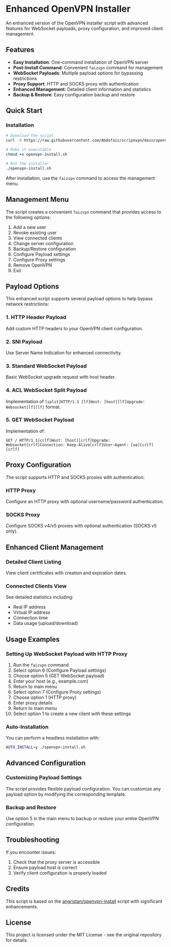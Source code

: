 # Enhanced OpenVPN Installer

An enhanced version of the OpenVPN installer script with advanced features for WebSocket payloads, proxy configuration, and improved client management.

## Features

- **Easy Installation**: One-command installation of OpenVPN server
- **Post-Install Command**: Convenient `faizvpn` command for management
- **WebSocket Payloads**: Multiple payload options for bypassing restrictions
- **Proxy Support**: HTTP and SOCKS proxy with authentication
- **Enhanced Management**: Detailed client information and statistics
- **Backup & Restore**: Easy configuration backup and restore

## Quick Start

### Installation

```bash
# Download the script
curl -O https://raw.githubusercontent.com/Abdofaiz/scripovpn/main/openvpn-install.sh

# Make it executable
chmod +x openvpn-install.sh

# Run the installer
./openvpn-install.sh
```

After installation, use the `faizvpn` command to access the management menu.

## Management Menu

The script creates a convenient `faizvpn` command that provides access to the following options:

1. Add a new user
2. Revoke existing user
3. View connected clients
4. Change server configuration
5. Backup/Restore configuration
6. Configure Payload settings
7. Configure Proxy settings
8. Remove OpenVPN
9. Exit

## Payload Options

This enhanced script supports several payload options to help bypass network restrictions:

### 1. HTTP Header Payload
Add custom HTTP headers to your OpenVPN client configuration.

### 2. SNI Payload
Use Server Name Indication for enhanced connectivity.

### 3. Standard WebSocket Payload
Basic WebSocket upgrade request with host header.

### 4. ACL WebSocket Split Payload
Implementation of `[split]HTTP/1.1 [lf]Host: [host][lf]Upgrade: Websocket[lf][lf]` format.

### 5. GET WebSocket Payload
Implementation of:
```
GET / HTTP/1.1[crlf]Host: [host][crlf]Upgrade: Websocket[crlf]Connection: Keep-Alive[crlf]User-Agent: [ua][crlf][crlf]
```

## Proxy Configuration

The script supports HTTP and SOCKS proxies with authentication:

### HTTP Proxy
Configure an HTTP proxy with optional username/password authentication.

### SOCKS Proxy
Configure SOCKS v4/v5 proxies with optional authentication (SOCKS v5 only).

## Enhanced Client Management

### Detailed Client Listing
View client certificates with creation and expiration dates.

### Connected Clients View
See detailed statistics including:
- Real IP address
- Virtual IP address
- Connection time
- Data usage (upload/download)

## Usage Examples

### Setting Up WebSocket Payload with HTTP Proxy

1. Run the `faizvpn` command
2. Select option 6 (Configure Payload settings)
3. Choose option 5 (GET WebSocket payload)
4. Enter your host (e.g., example.com)
5. Return to main menu
6. Select option 7 (Configure Proxy settings)
7. Choose option 1 (HTTP proxy)
8. Enter proxy details
9. Return to main menu
10. Select option 1 to create a new client with these settings

### Auto-Installation

You can perform a headless installation with:

```bash
AUTO_INSTALL=y ./openvpn-install.sh
```

## Advanced Configuration

### Customizing Payload Settings
The script provides flexible payload configuration. You can customize any payload option by modifying the corresponding template.

### Backup and Restore
Use option 5 in the main menu to backup or restore your entire OpenVPN configuration.

## Troubleshooting

If you encounter issues:

1. Check that the proxy server is accessible
2. Ensure payload host is correct
3. Verify client configuration is properly loaded

## Credits

This script is based on the [angristan/openvpn-install](https://github.com/angristan/openvpn-install) script with significant enhancements.

## License

This project is licensed under the MIT License - see the original repository for details.
